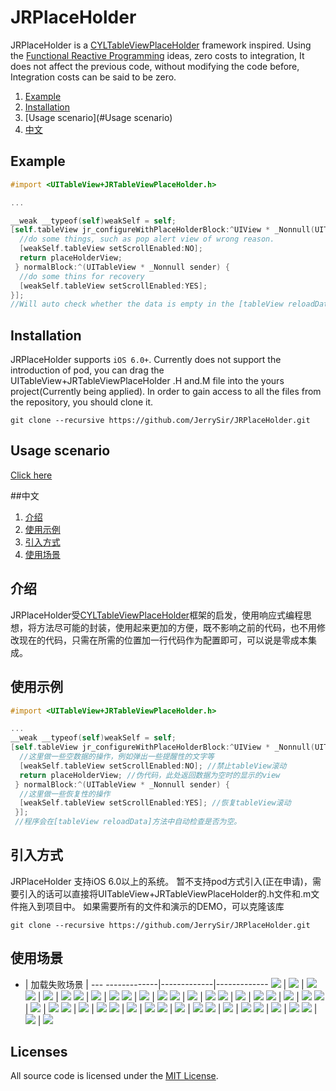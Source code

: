 # JRPlaceHolder
JRPlaceHolder is a [CYLTableViewPlaceHolder](https://github.com/ChenYilong/CYLTableViewPlaceHolder) framework inspired. Using the [Functional Reactive Programming](https://en.wikipedia.org/wiki/Functional_reactive_programming) ideas, zero costs to integration, It does not affect the previous code, without modifying the code before, Integration costs can be said to be zero.

 1. [Example](#Example)
 1. [Installation](#Installation)
 1. [Usage scenario](#Usage scenario)
 1. [中文](#中文)

## Example
```Objective-C
#import <UITableView+JRTableViewPlaceHolder.h>

...

__weak __typeof(self)weakSelf = self;
[self.tableView jr_configureWithPlaceHolderBlock:^UIView * _Nonnull(UITableView * _Nonnull sender) {
  //do some things, such as pop alert view of wrong reason.
  [weakSelf.tableView setScrollEnabled:NO];
  return placeHolderView;
 } normalBlock:^(UITableView * _Nonnull sender) {
  //do some thins for recovery
  [weakSelf.tableView setScrollEnabled:YES];
}];
//Will auto check whether the data is empty in the [tableView reloadData] method.
```

## Installation
JRPlaceHolder supports `iOS 6.0+`.
Currently does not support the introduction of pod, you can drag the UITableView+JRTableViewPlaceHolder .H and.M file into the yours project(Currently being applied).
In order to gain access to all the files from the repository, you should clone it.
```
git clone --recursive https://github.com/JerrySir/JRPlaceHolder.git
```

## Usage scenario
[Click here](#使用场景)

##中文
 1. [介绍](#介绍)
 1. [使用示例](#使用示例)
 1. [引入方式](#引入方式)
 1. [使用场景](#使用场景)

## 介绍

JRPlaceHolder受[CYLTableViewPlaceHolder](https://github.com/ChenYilong/CYLTableViewPlaceHolder)框架的启发，使用响应式编程思想，将方法尽可能的封装，使用起来更加的方便，既不影响之前的代码，也不用修改现在的代码，只需在所需的位置加一行代码作为配置即可，可以说是零成本集成。

## 使用示例

```Objective-C
#import <UITableView+JRTableViewPlaceHolder.h>

...
__weak __typeof(self)weakSelf = self;
[self.tableView jr_configureWithPlaceHolderBlock:^UIView * _Nonnull(UITableView * _Nonnull sender) {
  //这里做一些空数据的操作，例如弹出一些提醒性的文字等
  [weakSelf.tableView setScrollEnabled:NO]; //禁止tableView滚动
  return placeHolderView; //伪代码，此处返回数据为空时的显示的view
 } normalBlock:^(UITableView * _Nonnull sender) {
  //这里做一些恢复性的操作
  [weakSelf.tableView setScrollEnabled:YES]; //恢复tableView滚动
 }];
 //程序会在[tableView reloadData]方法中自动检查是否为空。
```

## 引入方式

JRPlaceHolder 支持iOS 6.0以上的系统。
暂不支持pod方式引入(正在申请)，需要引入的话可以直接将UITableView+JRTableViewPlaceHolder的.h文件和.m文件拖入到项目中。
如果需要所有的文件和演示的DEMO，可以克隆该库
```
git clone --recursive https://github.com/JerrySir/JRPlaceHolder.git
```

## 使用场景
- | 加载失败场景 |  ---
-------------|-------------|-------------
![](Logo/11.jpeg) | ![](Logo/12.jpeg) | ![](Logo/13.jpeg)
![](Logo/21.jpeg) | ![](Logo/22.jpeg) | ![](Logo/23.jpeg)
![](Logo/31.jpeg) | ![](Logo/32.jpeg) | ![](Logo/33.jpeg)
![](Logo/41.jpeg) | ![](Logo/42.jpeg) | ![](Logo/43.jpeg)
![](Logo/51.jpeg) | ![](Logo/52.jpeg) | ![](Logo/53.jpeg)
![](Logo/61.jpeg) | ![](Logo/62.jpeg) | ![](Logo/63.jpeg)
![](Logo/71.jpeg) | ![](Logo/72.jpeg) | ![](Logo/73.jpeg)
![](Logo/81.jpeg) | ![](Logo/82.jpeg) | ![](Logo/83.jpeg)
![](Logo/91.jpeg) | ![](Logo/92.jpeg) | ![](Logo/93.jpeg)
![](Logo/101.jpeg) | ![](Logo/102.jpeg) | ![](Logo/103.jpeg)
![](Logo/111.jpeg) | ![](Logo/112.jpeg) | ![](Logo/113.jpeg)
![](Logo/121.jpeg) | ![](Logo/122.jpeg) | ![](Logo/123.jpeg)
![](Logo/131.jpeg) | ![](Logo/132.jpeg) | ![](Logo/133.jpeg)
![](Logo/141.jpeg) | ![](Logo/142.jpeg) | ![](Logo/143.jpeg)

## Licenses

All source code is licensed under the [MIT License](https://raw.githubusercontent.com/JerrySir/JRPlaceHolder/master/LICENSE).
